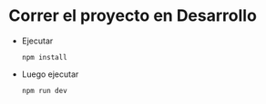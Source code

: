 # Correr el proyecto en Desarrollo 

* Ejecutar
  ```
  npm install
  ```
* Luego ejecutar
  ```
  npm run dev
  ```
